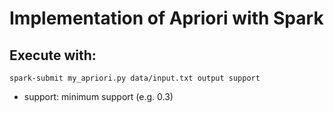 # Implementation of Apriori with Spark

## Execute with:
```angular2html
spark-submit my_apriori.py data/input.txt output support
```
- support: minimum support (e.g. 0.3) 